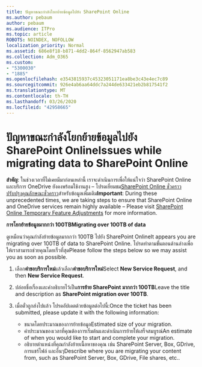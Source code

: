 ```yaml
---
title: ปัญหาขณะกําลังโยกย้ายข้อมูลไปยัง SharePoint Online
ms.author: pebaum
author: pebaum
ms.audience: ITPro
ms.topic: article
ROBOTS: NOINDEX, NOFOLLOW
localization_priority: Normal
ms.assetid: 686e8f18-b871-4dd2-864f-8562947ab583
ms.collection: Adm_O365
ms.custom:
- "5300030"
- "1885"
ms.openlocfilehash: e3543815937c45323051171ea8be3c43e4ec7c89
ms.sourcegitcommit: 926e4ab6aa64ddc7a244de633421eb2b817541f2
ms.translationtype: MT
ms.contentlocale: th-TH
ms.lasthandoff: 03/26/2020
ms.locfileid: "42958665"
---
```

# <a name="issues-while-migrating-data-to-sharepoint-online"></a><span data-ttu-id="9578a-102">ปัญหาขณะกําลังโยกย้ายข้อมูลไปยัง SharePoint Online</span><span class="sxs-lookup"><span data-stu-id="9578a-102">Issues while migrating data to SharePoint Online</span></span>

<span data-ttu-id="9578a-103">**สําคัญ**: ในช่วงเวลาที่ไม่เคยมีมาก่อนเหล่านี้ เราจะดําเนินการเพื่อให้แน่ใจว่า SharePoint Online และบริการ OneDrive ยังคงพร้อมใช้งานสูง – โปรดเยี่ยมชม[SharePoint Online ชั่วคราวปรับปรุงคุณลักษณะชั่วคราว](https://aka.ms/ODSPAdjustments)สําหรับข้อมูลเพิ่มเติม</span><span class="sxs-lookup"><span data-stu-id="9578a-103">**Important**: During these unprecedented times, we are taking steps to ensure that SharePoint Online and OneDrive services remain highly available – Please visit [SharePoint Online Temporary Feature Adjustments](https://aka.ms/ODSPAdjustments) for more information.</span></span>

<span data-ttu-id="9578a-104">**การโยกย้ายข้อมูลมากกว่า 100TB**</span><span class="sxs-lookup"><span data-stu-id="9578a-104">**Migrating over 100TB of data**</span></span>

<span data-ttu-id="9578a-105">ดูเหมือนว่าคุณกําลังย้ายข้อมูลมากกว่า 100TB ไปยัง SharePoint Online</span><span class="sxs-lookup"><span data-stu-id="9578a-105">It appears you are migrating over 100TB of data to SharePoint Online.</span></span> <span data-ttu-id="9578a-106">โปรดทําตามขั้นตอนด้านล่างเพื่อให้เราสามารถช่วยคุณโดยเร็วที่สุด</span><span class="sxs-lookup"><span data-stu-id="9578a-106">Please follow the steps below so we may assist you as soon as possible.</span></span> 

1. <span data-ttu-id="9578a-107">เลือก**คําขอบริการใหม่**แล้วเลือก**คําขอบริการใหม่**</span><span class="sxs-lookup"><span data-stu-id="9578a-107">Select **New Service Request**, and then **New Service Request**.</span></span> 
2. <span data-ttu-id="9578a-108">ปล่อยชื่อเรื่องและคําอธิบายไว้เป็น**การย้าย SharePoint มากกว่า 100TB**</span><span class="sxs-lookup"><span data-stu-id="9578a-108">Leave the title and description as **SharePoint migration over 100TB**.</span></span>
3. <span data-ttu-id="9578a-109">เมื่อตั๋วถูกส่งไปแล้ว โปรดอัปเดตด้วยข้อมูลต่อไปนี้:</span><span class="sxs-lookup"><span data-stu-id="9578a-109">Once the ticket has been submitted, please update it with the following information:</span></span> 

    - <span data-ttu-id="9578a-110">ขนาดโดยประมาณของการย้ายข้อมูล</span><span class="sxs-lookup"><span data-stu-id="9578a-110">Estimated size of your migration.</span></span>
    - <span data-ttu-id="9578a-111">ค่าประมาณของเวลาที่คุณต้องการเริ่มต้นและดําเนินการย้ายให้เสร็จสมบูรณ์</span><span class="sxs-lookup"><span data-stu-id="9578a-111">An estimate of when you would like to start and complete your migration.</span></span>
    - <span data-ttu-id="9578a-112">อธิบายตําแหน่งที่คุณกําลังย้ายเนื้อหาของคุณ เช่น SharePoint Server, Box, GDrive, การแชร์ไฟล์ และอื่นๆ</span><span class="sxs-lookup"><span data-stu-id="9578a-112">Describe where you are migrating your content from, such as SharePoint Server, Box, GDrive, File shares, etc..</span></span>


  

